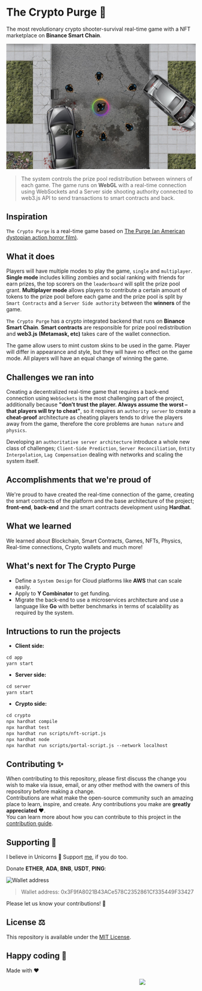# The Crypto Purge 💸
The most revolutionary crypto shooter-survival real-time game with a NFT marketplace on **Binance Smart Chain**.

<p align="center">
  <a href="https://bio.link/thecryptopurge" target="blank"><img src="img/thecryptopurge.jpeg" width="680" alt="The Crypto Purge" /></a>
</p>

> The system controls the prize pool redistribution between winners of each game. The game runs on **WebGL** with a real-time connection using WebSockets and a Server side shooting authority connected to web3.js API to send transactions to smart contracts and back.

## Inspiration
`The Crypto Purge` is a real-time game based on [The Purge (an American dystopian action horror film)](https://en.wikipedia.org/wiki/The_Purge).

## What it does
Players will have multiple modes to play the game, `single` and `multiplayer`. **Single mode** includes killing zombies and social ranking with friends for earn prizes, the top scorers on the `leaderboard` will split the prize pool grant. 
**Multiplayer mode** allows players to contribute a certain amount of tokens to the prize pool before each game and the prize pool is split by `Smart Contracts` and a `Server Side authority` between the **winners** of the game.

`The Crypto Purge` has a crypto integrated backend that runs on **Binance Smart Chain**. **Smart contracts** are responsible for prize pool redistribution and **web3.js (Metamask, etc)** takes care of the wallet connection.

The game allow users to mint custom skins to be used in the game. Player will differ in appearance and style, but they will have no effect on the game mode.
All players will have an equal change of winning the game.

## Challenges we ran into
Creating a decentralized real-time game that requires a back-end connection using `WebSockets` is the most challenging part of the project, additionally because **"don’t trust the player. Always assume the worst – that players will try to cheat"**, so it requires an `authority server` to create a **cheat-proof** architecture as cheating players tends to drive the players away from the game, therefore the core problems are `human nature` and `physics`.

Developing an `authoritative server architecture` introduce a whole new class of challenges; `Client-Side Prediction`, `Server Reconciliation`, `Entity Interpolation`, `Lag Compensation` dealing with networks and scaling the system itself.

## Accomplishments that we're proud of
We're proud to have created the real-time connection of the game, creating the smart contracts of the platform and the base architecture of the project; **front-end**, **back-end** and the smart contracts development using **Hardhat**.

## What we learned
We learned about Blockchain, Smart Contracts, Games, NFTs, Physics, Real-time connections, Crypto wallets and much more!

## What's next for The Crypto Purge

- Define a `System Design` for Cloud platforms like **AWS** that can scale easily.
- Apply to **Y Combinator** to get funding.
- Migrate the back-end to use a microservices architecture and use a language like **Go** with better benchmarks in terms of scalability as required by the system.

## Intructions to run the projects
- **Client side:**
```
cd app
yarn start
```
- **Server side:**
```
cd server
yarn start
```
- **Crypto side:**
```
cd crypto
npx hardhat compile
npx hardhat test
npx hardhat run scripts/nft-script.js
npx hardhat node
npx hardhat run scripts/portal-script.js --network localhost
```

## Contributing ✨
When contributing to this repository, please first discuss the change you wish to make via issue, email, or any other method with the owners of this repository before making a change.  
Contributions are what make the open-source community such an amazing place to learn, inspire, and create. Any contributions you make are **greatly appreciated** ❤️.  
You can learn more about how you can contribute to this project in the [contribution guide](CONTRIBUTING.md).

## Supporting 🍻
I believe in Unicorns 🦄
Support [me](https://www.paypal.me/jdnichollsc/2), if you do too.

Donate **ETHER**, **ADA**, **BNB**, **USDT**, **PING**:

![Wallet address](https://user-images.githubusercontent.com/2154886/123501719-84bf1900-d60c-11eb-882c-98a499cea323.png)

> Wallet address: 0x3F9fA8021B43ACe578C2352861Cf335449F33427

Please let us know your contributions! 🙏

## License ⚖️
This repository is available under the [MIT License](https://github.com/proyecto26/ion-phaser-ce/blob/develop/LICENSE).

## Happy coding 💯
Made with ❤️

<img width="150px" src="https://avatars0.githubusercontent.com/u/28855608?s=200&v=4" align="right">

